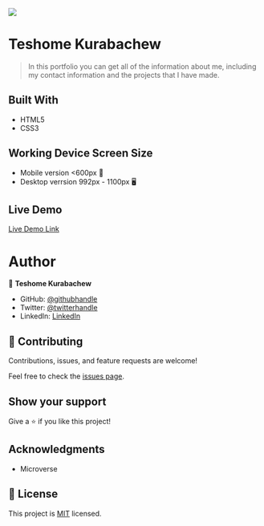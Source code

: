 ![](https://img.shields.io/badge/Microverse-blueviolet)

# Teshome Kurabachew

> In this portfolio you can get all of the information about me, including my contact information and the projects that I have made.


## Built With

- HTML5
- CSS3

## Working Device Screen Size

- Mobile version <600px 📱
- Desktop verrsion 992px - 1100px 🖥️

## Live Demo

[Live Demo Link](https://teshemaximillan.github.io/Portfolio/)

# Author

👤 **Teshome Kurabachew**

- GitHub: [@githubhandle](https://github.com/TesheMaximillan)
- Twitter: [@twitterhandle](https://twitter.com/TesheKura)
- LinkedIn: [LinkedIn](https://www.linkedin.com/in/teshome-kurabachew-aa8067180/)

## 🤝 Contributing

Contributions, issues, and feature requests are welcome!

Feel free to check the [issues page](../../issues/).

## Show your support

Give a ⭐️ if you like this project!

## Acknowledgments

- Microverse 

## 📝 License

This project is [MIT](./MIT.md) licensed.
